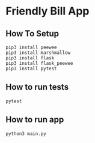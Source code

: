 # Friendly Bill App

## How To Setup

```
pip3 install peewee
pip3 install marshmallow
pip3 install flask
pip3 install flask_peewee
pip3 install pytest
```

## How to run tests

```
pytest
```

## How to run app

```
python3 main.py
```
